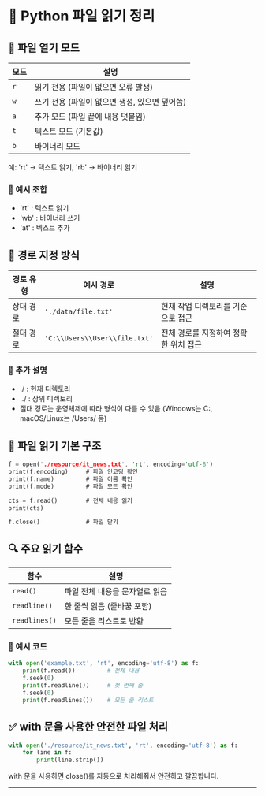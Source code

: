 # 📂 Python 파일 읽기 정리

## 🔧 파일 열기 모드
| 모드 | 설명                                 |
|------|--------------------------------------|
| `r`  | 읽기 전용 (파일이 없으면 오류 발생)   |
| `w`  | 쓰기 전용 (파일이 없으면 생성, 있으면 덮어씀) |
| `a`  | 추가 모드 (파일 끝에 내용 덧붙임)     |
| `t`  | 텍스트 모드 (기본값)                  |
| `b`  | 바이너리 모드                         |

예: 'rt' → 텍스트 읽기, 'rb' → 바이너리 읽기

### 📘 예시 조합
- 'rt' : 텍스트 읽기
- 'wb' : 바이너리 쓰기
- 'at' : 텍스트 추가


## 📁 경로 지정 방식
| 경로 유형   | 예시 경로                         | 설명                                 |
|-------------|-----------------------------------|--------------------------------------|
| 상대 경로   | `'./data/file.txt'`               | 현재 작업 디렉토리를 기준으로 접근    |
| 절대 경로   | `'C:\\Users\\User\\file.txt'`     | 전체 경로를 지정하여 정확한 위치 접근 |

### 📘 추가 설명
- ./ : 현재 디렉토리
- ../ : 상위 디렉토리
- 절대 경로는 운영체제에 따라 형식이 다를 수 있음 (Windows는 C:\, macOS/Linux는 /Users/ 등)



## 📖 파일 읽기 기본 구조
```rust
f = open('./resource/it_news.txt', 'rt', encoding='utf-8')
print(f.encoding)     # 파일 인코딩 확인
print(f.name)         # 파일 이름 확인
print(f.mode)         # 파일 모드 확인

cts = f.read()        # 전체 내용 읽기
print(cts)

f.close()             # 파일 닫기
```


## 🔍 주요 읽기 함수
| 함수           | 설명                                 |
|----------------|--------------------------------------|
| `read()`       | 파일 전체 내용을 문자열로 읽음        |
| `readline()`   | 한 줄씩 읽음 (줄바꿈 포함)            |
| `readlines()`  | 모든 줄을 리스트로 반환               |


### 📘 예시 코드
```python
with open('example.txt', 'rt', encoding='utf-8') as f:
    print(f.read())         # 전체 내용
    f.seek(0)
    print(f.readline())     # 첫 번째 줄
    f.seek(0)
    print(f.readlines())    # 모든 줄 리스트
```



## ✅ with 문을 사용한 안전한 파일 처리
```python
with open('./resource/it_news.txt', 'rt', encoding='utf-8') as f:
    for line in f:
        print(line.strip())
```

with 문을 사용하면 close()를 자동으로 처리해줘서 안전하고 깔끔합니다.


---

